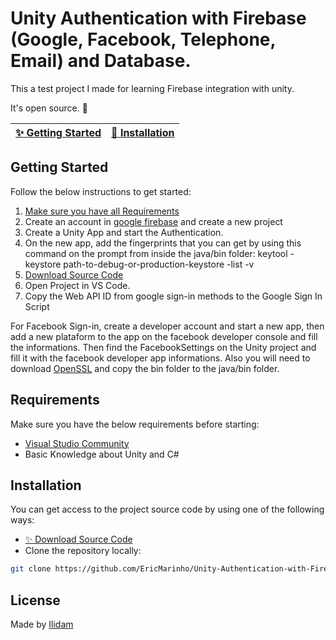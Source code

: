 # Unity Authentication with Firebase (Google, Facebook, Telephone, Email) and Database.

This a test project I made for learning Firebase integration with unity.

It's open source. :clap:

| [:sparkles: Getting Started](#getting-started) | [:rocket: Installation](#installation) |
| --------------- | -------- |

## Getting Started

Follow the below instructions to get started:

1. [Make sure you have all Requirements](#requirements)
2. Create an account in [google firebase](https://firebase.google.com) and create a new project
3. Create a Unity App and start the Authentication.
4. On the new app, add the fingerprints that you can get by using this command on the prompt from inside the java/bin folder: keytool -keystore path-to-debug-or-production-keystore -list -v
5. [Download Source Code](#download)
6. Open Project in VS Code.
7. Copy the Web API ID from google sign-in methods to the Google Sign In Script

For Facebook Sign-in, create a developer account and start a new app, then add a new plataform to the app on the facebook developer console and fill the informations.
Then find the FacebookSettings on the Unity project and fill it with the facebook developer app informations. Also you will need to download [OpenSSL](https://code.google.com/archive/p/openssl-for-windows/downloads) and copy the bin folder to the java/bin folder.

## Requirements

Make sure you have the below requirements before starting:

- [Visual Studio Community](https://visualstudio.microsoft.com/pt-br/downloads/)
- Basic Knowledge about Unity and C#

## Installation

You can get access to the project source code by using one of the following ways:

- [:sparkles: Download Source Code](https://github.com/EricMarinho/Unity-Authentication-with-Firebase/archive/master.zip)
- Clone the repository locally:

```bash
git clone https://github.com/EricMarinho/Unity-Authentication-with-Firebase.git
```

## License

Made by [Ilidam](https://github.com/EricMarinho)

